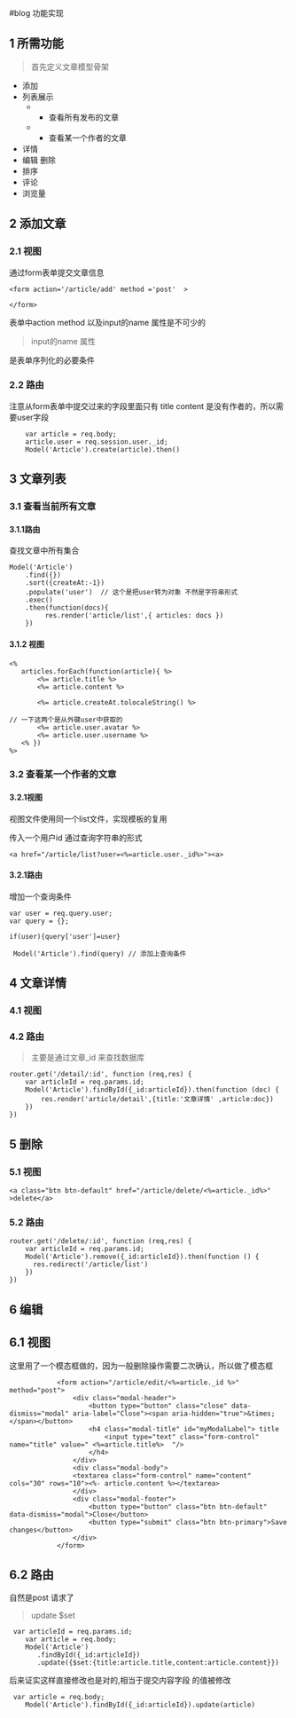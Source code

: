 #blog 功能实现

## 1 所需功能

> 首先定义文章模型骨架

* 添加
* 列表展示
    * * 查看所有发布的文章
    * * 查看某一个作者的文章
* 详情
* 编辑 删除
* 排序
* 评论
* 浏览量


## 2 添加文章

### 2.1 视图

通过form表单提交文章信息

```
<form action='/article/add' method ='post'  >

</form>
```
表单中action method 以及input的name 属性是不可少的

> input的name 属性

是表单序列化的必要条件


### 2.2 路由

注意从form表单中提交过来的字段里面只有 title content
是没有作者的，所以需要user字段


```
    var article = req.body;
    article.user = req.session.user._id;
    Model('Article').create(article).then()
```

## 3 文章列表

### 3.1  查看当前所有文章

#### 3.1.1路由

查找文章中所有集合

```
Model('Article')
    .find({})
    .sort({createAt:-1})
    .populate('user')  // 这个是把user转为对象 不然是字符串形式
    .exec()
    .then(function(docs){
         res.render('article/list',{ articles: docs })
    })
```

#### 3.1.2 视图

```
<%
   articles.forEach(function(article){ %>
       <%= article.title %>
       <%= article.content %>

       <%= article.createAt.tolocaleString() %>

// 一下这两个是从外键user中获取的
       <%= article.user.avatar %>
       <%= article.user.username %>
   <% })
%>

```
### 3.2 查看某一个作者的文章

#### 3.2.1视图

视图文件使用同一个list文件，实现模板的复用

传入一个用户id 通过查询字符串的形式
```
<a href="/article/list?user=<%=article.user._id%>"><a>

```

#### 3.2.1路由

增加一个查询条件
```
var user = req.query.user;
var query = {};

if(user){query['user']=user}

 Model('Article').find(query) // 添加上查询条件

```




## 4 文章详情

### 4.1 视图
### 4.2 路由

> 主要是通过文章_id 来查找数据库

```
router.get('/detail/:id', function (req,res) {
    var articleId = req.params.id;
    Model('Article').findById({_id:articleId}).then(function (doc) {
        res.render('article/detail',{title:'文章详情' ,article:doc})
    })
})

```
## 5 删除

### 5.1 视图

```
<a class="btn btn-default" href="/article/delete/<%=article._id%>" >delete</a>

```

### 5.2 路由

```
router.get('/delete/:id', function (req,res) {
    var articleId = req.params.id;
    Model('Article').remove({_id:articleId}).then(function () {
      res.redirect('/article/list')
    })
})
```

## 6 编辑

## 6.1 视图

这里用了一个模态框做的，因为一般删除操作需要二次确认，所以做了模态框
```
            <form action="/article/edit/<%=article._id %>" method="post">
                <div class="modal-header">
                    <button type="button" class="close" data-dismiss="modal" aria-label="Close"><span aria-hidden="true">&times;</span></button>
                    <h4 class="modal-title" id="myModalLabel"> title
                        <input type="text" class="form-control" name="title" value=" <%=article.title%>  "/>
                    </h4>
                </div>
                <div class="modal-body">
                <textarea class="form-control" name="content"  cols="30" rows="10"><%- article.content %></textarea>
                </div>
                <div class="modal-footer">
                    <button type="button" class="btn btn-default" data-dismiss="modal">Close</button>
                    <button type="submit" class="btn btn-primary">Save changes</button>
                </div>
            </form>

```


## 6.2 路由

自然是post 请求了

> update $set

```
 var articleId = req.params.id;
    var article = req.body;
    Model('Article')
       .findById({_id:articleId})
       .update({$set:{title:article.title,content:article.content}})

```

后来证实这样直接修改也是对的,相当于提交内容字段 的值被修改

```
 var article = req.body;
    Model('Article').findById({_id:articleId}).update(article)
```






